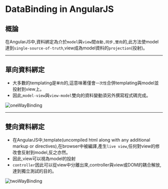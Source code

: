 # DataBinding in AngularJS
## 概論
在AngularJS中,資料綁定為介於`model`與`view`間`自動,同步,雙向`的,此方法使model達到`single-source-of-truth`,view成為model資料的`projection`(投射)。
***
## 單向資料綁定
- 大多數的templating是`單向`的,這意味著僅會`一次性`合併templating與model並投射到view上。
- 因此,`model-view`與`view-model`雙向的資料變動須另外撰寫程式碼完成。

![oneWayBinding](https://docs.angularjs.org/img/One_Way_Data_Binding.png)
***
## 雙向資料綁定
- 在AngularJS中,template(uncompiled html along with any additional markup or directives),在browser中被編譯,產生`live view`,任何對view的修改會反射到model,反之亦然。
- 因此,view可以視為model的投射
- `controller`因此可以從view中分離出來,controller與view或DOM的耦合解放,達到獨立測試的目的。

![twoWayBinding](https://docs.angularjs.org/img/Two_Way_Data_Binding.png)